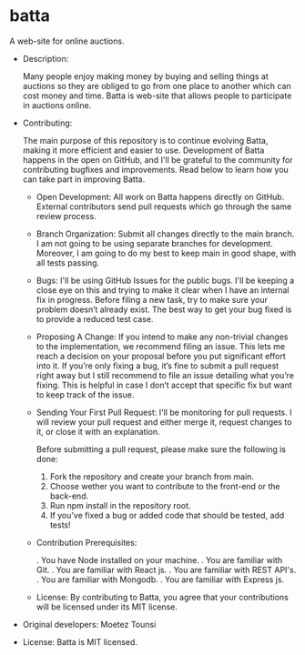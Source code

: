 # batta
A web-site for online auctions.

- Description:

    Many people enjoy making money by buying and selling things at auctions so they are obliged to go from one place to another which can cost money and     time.
    Batta is web-site that allows people to participate in auctions online.
    
- Contributing:
    
    The main purpose of this repository is to continue evolving Batta, making it more efficient and easier to use.
    Development of Batta happens in the open on GitHub, and I'll be grateful to the community for contributing bugfixes and improvements.
    Read below to learn how you can take part in improving Batta.
    
    - Open Development: 
        All work on Batta happens directly on GitHub. External contributors send pull requests which go through the same review process.
    
    - Branch Organization: 
        Submit all changes directly to the main branch. I am not going to be using separate branches for development. Moreover, I am going
        to do my best to keep main in good shape, with all tests passing.
    
    - Bugs:
        I'll be using GitHub Issues for the public bugs. I'll be keeping a close eye on this and trying to make it clear when I have an internal fix in 
        progress. 
        Before filing a new task, try to make sure your problem doesn’t already exist. 
        The best way to get your bug fixed is to provide a reduced test case.
        
    - Proposing A Change:
        If you intend to make any non-trivial changes to the implementation, we recommend filing an issue. This lets me reach a decision on your
        proposal before you put significant effort into it. 
        If you’re only fixing a bug, it’s fine to submit a pull request right away but I still recommend to file an issue detailing what you’re fixing. 
        This is helpful in case I don’t accept that specific fix but want to keep track of the issue.
        
    - Sending Your First Pull Request:
        I'll be monitoring for pull requests. I will review your pull request and either merge it, request changes to it, 
        or close it with an explanation.
        
        Before submitting a pull request, please make sure the following is done:
        
        1. Fork the repository and create your branch from main.
        2. Choose wether you want to contribute to the front-end or the back-end.
        3. Run npm install in the repository root.
        4. If you’ve fixed a bug or added code that should be tested, add tests!
        
    - Contribution Prerequisites:
    
        . You have Node installed on your machine.
        . You are familiar with Git.
        . You are familiar with React js.
        . You are familiar with REST API's.
        . You are familiar with Mongodb.
        . You are familiar with Express js.
    
    - License: 
        By contributing to Batta, you agree that your contributions will be licensed under its MIT license.


- Original developers:
    Moetez Tounsi
        
- License:
    Batta is MIT licensed.



    

        
        
        


    



